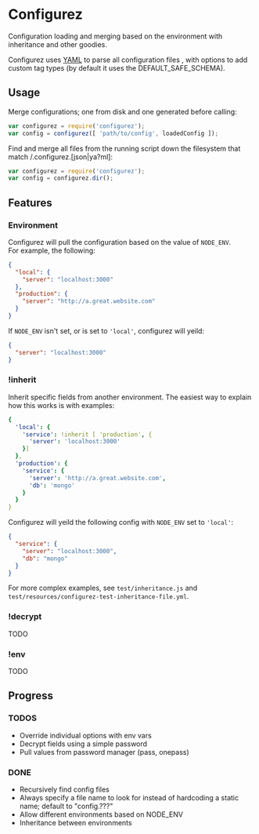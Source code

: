 # Configurez

Configuration loading and merging based on the environment with inheritance and other goodies.

Configurez uses [YAML](https://github.com/nodeca/js-yaml) to parse all configuration files , with options to add custom tag types (by default it uses the DEFAULT_SAFE_SCHEMA).

## Usage

Merge configurations; one from disk and one generated before calling:
```js
var configurez = require('configurez');
var config = configurez([ 'path/to/config', loadedConfig ]);
```

Find and merge all files from the running script down the filesystem that match /\.configurez\.[json|ya?ml]:
```js
var configurez = require('configurez');
var config = configurez.dir();
```

## Features

### Environment
Configurez will pull the configuration based on the value of `NODE_ENV`.  
For example, the following:
```json
{
  "local": {
    "server": "localhost:3000"
  },
  "production": {
    "server": "http://a.great.website.com"
  }
}
```
If `NODE_ENV` isn't set, or is set to `'local'`, configurez will yeild:
```json
{
  "server": "localhost:3000"
}
```

### !inherit
Inherit specific fields from another environment. The easiest way to explain how this works is with examples:
```yaml
{
  'local': {
    'service': !inherit [ 'production', {
	  'server': 'localhost:3000'
	}]
  },
  'production': {
    'service': {
	  'server': 'http://a.great.website.com',
	  'db': 'mongo'
	}
  }
}
```
Configurez will yeild the following config with `NODE_ENV` set to `'local'`:
```json
{
  "service": {
    "server": "localhost:3000",
	"db": "mongo"
  }
}
```
For more complex examples, see `test/inheritance.js` and `test/resources/configurez-test-inheritance-file.yml`.

### !decrypt
TODO

### !env
TODO

## Progress

### TODOS
- Override individual options with env vars
- Decrypt fields using a simple password
- Pull values from password manager (pass, onepass)

### DONE
- Recursively find config files
- Always specify a file name to look for instead of hardcoding a static name; default to "config.???"
- Allow different environments based on NODE_ENV
- Inheritance between environments
